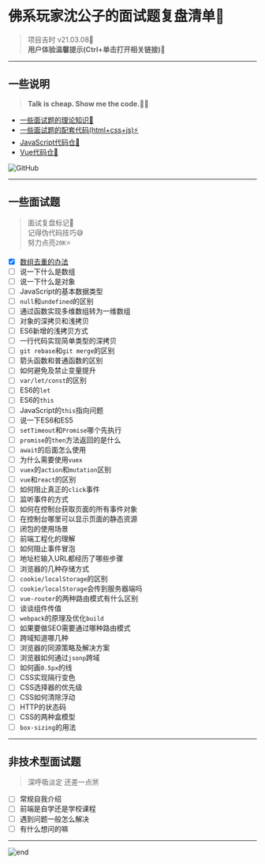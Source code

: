 
# **佛系玩家沈公子的面试题复盘清单📝**
>项目吉时 v21.03.08🎉  
>**用户体验温馨提示(Ctrl+单击打开相关链接)💖**  

------
## **一些说明**
>**Talk is cheap. Show me the code.👨‍💻**  
* [一些面试题的理论知识👻](https://github.com/techpang666/techpang666.github.io/tree/main/core_libs/interview_libs)
* [一些面试题的配套代码(html+css+js)⚡](https://github.com/techpang666/html_css_js)
* [JavaScript代码仓🍖](https://github.com/techpang666/js_relearn)
* [Vue代码仓🚀](https://github.com/techpang666/vue_relearn)

![GitHub](https://gitee.com/techpang/img_emoji_libs/raw/master/img_bed/github_img/github_10177.png)

------
## **一些面试题**
>面试复盘标记📌  
>记得伪代码技巧😅  
>努力点亮`20K`⭐  
* [x] [数组去重的办法](https://github.com/techpang666/js_relearn/blob/master/code/arr/arr_repeat.js)
* [ ] 说一下什么是数组
* [ ] 说一下什么是对象
* [ ] JavaScript的基本数据类型
* [ ] `null`和`undefined`的区别
* [ ] 通过函数实现多维数组转为一维数组
* [ ] 对象的深拷贝和浅拷贝
* [ ] ES6新增的浅拷贝方式
* [ ] 一行代码实现简单类型的深拷贝
* [ ] `git rebase`和`git merge`的区别
* [ ] 箭头函数和普通函数的区别
* [ ] 如何避免及禁止变量提升
* [ ] `var/let/const`的区别
* [ ] ES6的`let`
* [ ] ES6的`this`
* [ ] JavaScript的`this`指向问题
* [ ] 说一下ES6和ES5
* [ ] `setTimeout`和`Promise`哪个先执行
* [ ] `promise`的`then`方法返回的是什么
* [ ] `await`的后面怎么使用
* [ ] 为什么需要使用`vuex`
* [ ] `vuex`的`action`和`mutation`区别
* [ ] `vue`和`react`的区别
* [ ] 如何阻止真正的`click`事件
* [ ] 监听事件的方式
* [ ] 如何在控制台获取页面的所有事件对象
* [ ] 在控制台哪里可以显示页面的静态资源
* [ ] 闭包的使用场景
* [ ] 前端工程化的理解
* [ ] 如何阻止事件冒泡
* [ ] 地址栏输入URL都经历了哪些步骤
* [ ] 浏览器的几种存储方式
* [ ] `cookie/localStorage`的区别
* [ ] `cookie/localStorage`会传到服务器端吗
* [ ] `vue-router`的两种路由模式有什么区别
* [ ] 谈谈组件传值
* [ ] `webpack`的原理及优化`build`
* [ ] 如果要做SEO需要通过哪种路由模式
* [ ] 跨域知道哪几种
* [ ] 浏览器的同源策略及解决方案
* [ ] 浏览器如何通过`jsonp`跨域
* [ ] 如何画`0.5px`的线
* [ ] CSS实现隔行变色
* [ ] CSS选择器的优先级
* [ ] CSS如何清除浮动
* [ ] HTTP的状态码
* [ ] CSS的两种盒模型
* [ ] `box-sizing`的用法

------
## **非技术型面试题**
>深呼吸淡定 还差一点🈲  
* [ ] 常规自我介绍
* [ ] 前端是自学还是学校课程
* [ ] 遇到问题一般怎么解决
* [ ] 有什么想问的嘛

------
![end](https://gitee.com/techpang/img_emoji_libs/raw/master/img_bed/markdown_images/end.jpg '富婆加我吧不想努力了')